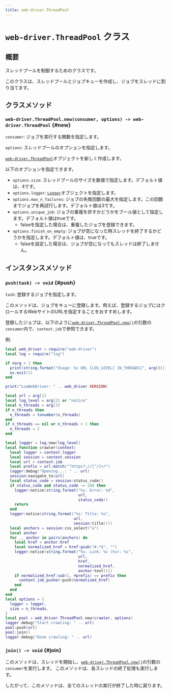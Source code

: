```yaml
---
title: web-driver.ThreadPool
---
```


# `web-driver.ThreadPool` クラス

## 概要

スレッドプールを制御するためのクラスです。

このクラスは、スレッドプールとジョブキューを作成し、ジョブをスレッドに割り当てます。

## クラスメソッド

### `web-driver.ThreadPool.new(consumer, options) -> web-driver.ThreadPool` {#new}

`consumer`: ジョブを実行する関数を指定します。

`options`: スレッドプールのオプションを指定します。

[`web-driver.ThreadPool`][thread-pool]オブジェクトを新しく作成します。

以下のオプションを指定できます。

* `options.size`: スレッドプールのサイズを数値で指定します。デフォルト値は、4です。
* `options.logger`: [`Logger`][logger]オブジェクトを指定します。
* `options.max_n_failures`: ジョブの失敗回数の最大を指定します。この回数までジョブを再試行します。デフォルト値は3です。
* `options.unique_job`: ジョブの重複を許すかどうかをブール値として指定します。デフォルト値はtrueです。
  * falseを指定した場合は、重複したジョブを登録できます。
* `options.finish_on_empty`: ジョブが空になった時スレッドを終了するかどうかを指定します。デフォルト値は、trueです。
  * falseを設定した場合は、ジョブが空になってもスレッドは終了しません。

## インスタンスメソッド

### `push(task) -> void` {#push}

`task`: 登録するジョブを指定します。

このメソッドは、ジョブをキューに登録します。例えば、登録するジョブにはクロールするWebサイトのURLを指定することをおすすめします。

登録したジョブは、以下のように[`web-driver.ThreadPool.new()`][thread-pool-new]の引数の`consumer`内で、`context.job`で参照できます。

例:

```lua
local web_driver = require("web-driver")
local log = require("log")

if #arg < 1 then
  print(string.format("Usage: %s URL [LOG_LEVEL] [N_THREADS]", arg[0]))
  os.exit(1)
end

print("LuaWebDriver: " .. web_driver.VERSION)

local url = arg[1]
local log_level = arg[2] or "notice"
local n_threads = arg[3]
if n_threads then
  n_threads = tonumber(n_threads)
end
if n_threads == nil or n_threads < 1 then
  n_threads = 2
end

local logger = log.new(log_level)
local function crawler(context)
  local logger = context.logger
  local session = context.session
  local url = context.job
  local prefix = url:match("^https?://[^/]+/")
  logger:debug("Opening...: " .. url)
  session:navigate_to(url)
  local status_code = session:status_code()
  if status_code and status_code ~= 200 then
    logger:notice(string.format("%s: Error: %d",
                                url,
                                status_code))
    return
  end
  logger:notice(string.format("%s: Title: %s",
                              url,
                              session:title()))
  local anchors = session:css_select("a")
  local anchor
  for _, anchor in pairs(anchors) do
    local href = anchor.href
    local normalized_href = href:gsub("#.*$", "")
    logger:notice(string.format("%s: Link: %s (%s): %s",
                                url,
                                href,
                                normalized_href,
                                anchor:text()))
    if normalized_href:sub(1, #prefix) == prefix then
      context.job_pusher:push(normalized_href)
    end
  end
end
local options = {
  logger = logger,
  size = n_threads,
}
local pool = web_driver.ThreadPool.new(crawler, options)
logger.debug("Start crawling: " .. url)
pool:push(url)
pool:join()
logger.debug("Done crawling: " .. url)
```

### `join() -> void` {#join}

このメソッドは、スレッドを開始し、[`web-driver.ThreadPool.new()`][thread-pool-new]の引数の`consumer`を実行します。
このメソッドは、各スレッドの終了処理も実行します。

したがって、このメソッドは、全てのスレッドの実行が終了した時に戻ります。


[thread-pool]: thread-pool.html

[thread-pool-new]: thread-pool.html#new

[logger]: ../tutorial/index.html#logger

[session-delete]: session.html#delete
